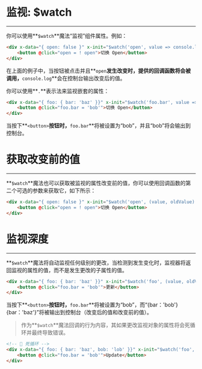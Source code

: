 # 监视: $watch

---

你可以使用**`$watch`**魔法“监视”组件属性。例如：

```html
<div x-data="{ open: false }" x-init="$watch('open', value => console.log(value))">
    <button @click="open = ! open">切换 Open</button>
</div>
```

在上面的例子中，当按钮被点击并且**`open`**发生改变时，提供的回调函数将会被调用，**`console.log`**会在控制台输出改变后的值。

你可以使用**`.`**表示法来监视嵌套的属性：

```html
<div x-data="{ foo: { bar: 'baz' }}" x-init="$watch('foo.bar', value => console.log(value))">
    <button @click="foo.bar = 'bob'">切换 Open</button>
</div>
```

当按下**`<button>`**按钮时，**`foo.bar`**将被设置为“bob”，并且“bob”将会输出到控制台。

# 获取改变前的值

---

**`$watch`**魔法也可以获取被监视的属性改变前的值，你可以使用回调函数的第二个可选的参数来获取它，如下所示：

```html
<div x-data="{ open: false }" x-init="$watch('open', (value, oldValue) => console.log(value, oldValue))">
    <button @click="open = ! open">切换 Open</button>
</div>
```

# 监视深度

---

**`$watch`**魔法将自动监视任何级别的更改，当检测到发生变化时，监视器将返回监视的属性的值，而不是发生更改的子属性的值。

```html
<div x-data="{ foo: { bar: 'baz' }}" x-init="$watch('foo', (value, oldValue) => console.log(value, oldValue))">
    <button @click="foo.bar = 'bob'">更新</button>
</div>
```

当按下**`<button>`**按钮时，**`foo.bar`**将被设置为“bob”，而“{bar：'bob'} {bar：'baz'}”将被输出到控制台（改变后的值和改变前的值）。

> 作为️**`$watch`**魔法回调的行为内容，其如果更改监视对象的属性将会死循环并最终导致错误。
> 

```html
<!-- 🚫 死循环 -->
<div x-data="{ foo: { bar: 'baz', bob: 'lob' }}" x-init="$watch('foo', value => foo.bob = foo.bar)">
    <button @click="foo.bar = 'bob'">Update</button>
</div>
```